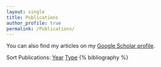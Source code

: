 ```yaml
---
layout: single
title: Publications
author_profile: true
permalink: /Publications/
---
```

You can also find my articles on my [Google Scholar profile](https://scholar.google.com/citations?user=MDDoPX0AAAAJ&hl=en).

Sort Publications: [Year](/Publications/index.html) [Type](/Publications/index_type.html)
{% bibliography %}